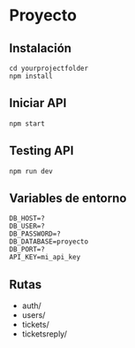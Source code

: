 # Proyecto

## Instalación

```
cd yourprojectfolder
npm install 
```

## Iniciar API

```
npm start
```

## Testing API

```
npm run dev
```

## Variables de entorno
```
DB_HOST=?
DB_USER=?
DB_PASSWORD=?
DB_DATABASE=proyecto
DB_PORT=?
API_KEY=mi_api_key
```

## Rutas
- auth/
- users/
- tickets/
- ticketsreply/



